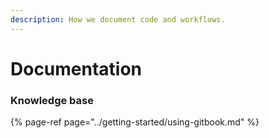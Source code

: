 ```yaml
---
description: How we document code and workflows.
---
```


# Documentation

### Knowledge base

{% page-ref page="../getting-started/using-gitbook.md" %}

